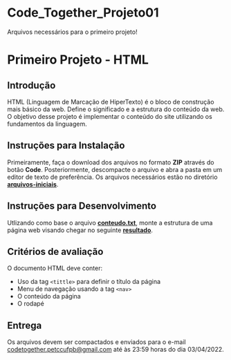 # Code_Together_Projeto01
Arquivos necessários para o primeiro projeto!
# Primeiro Projeto - HTML

## Introdução

HTML (Linguagem de Marcação de HiperTexto) é o bloco de construção mais básico da web. Define o significado e a estrutura do conteúdo da web. O objetivo
desse projeto é implementar o conteúdo do site utilizando os fundamentos da linguagem.

## Instruções para Instalação

Primeiramente, faça o download dos arquivos no formato **ZIP** através do botão **Code**. Posteriormente, descompacte o arquivo e abra a pasta em um editor de texto de preferência. Os arquivos necessários estão no diretório [**arquivos-iniciais**](arquivos-iniciais).

## Instruções para Desenvolvimento

Utlizando como base o arquivo [**conteudo.txt**](https://github.com/petccufpb/Code_Together_Projeto01/blob/main/arquivos-iniciais/conteudo.txt), monte a estrutura de uma página web visando chegar no seguinte [**resultado**](https://imgur.com/dy0lXVn).

## Critérios de avaliação

O documento HTML deve conter:

- Uso da tag `<tittle>` para definir o título da página
- Menu de navegação usando a tag `<nav>`
- O conteúdo da página
- O rodapé

## Entrega

Os arquivos devem ser compactados e enviados para o e-mail codetogether.petccufpb@gmail.com até às 23:59 horas do dia 03/04/2022.
